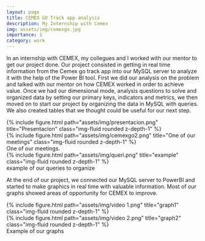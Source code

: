 ```yaml
---
layout: page
title: CEMEX GO Track app analysis
description: My Internship with Cemex
img: assets/img/cemexgo.jpg
importance: 1
category: work
---
```


In an internship with CEMEX, my collegues and I worked with our mentor to get our project done. Our project consisted in getting in real time information from the Cemex go track app into our MySQL server to analyze it with the help of the Power BI tool. First we did our analysis on the problem and talked with our mentor on how CEMEX worked in order to achieve value. Once we had our dimensional mode, analysis questions to solve and organized data by setting our primary keys, indicators and metrics, we then moved on to start our project by organizing the data in MySQL with queries. We also created tables that we thought could be useful for our next step. 

<div class="row">
    <div class="col-sm mt-3 mt-md-0">
        {% include figure.html path="assets/img/presentacion.png" title="Presentacion" class="img-fluid rounded z-depth-1" %}
    </div>
</div>
<div class="row">
    <div class="col-sm mt-3 mt-md-0">
        {% include figure.html path="assets/img/cemexgo2.png" title="One of our meetings" class="img-fluid rounded z-depth-1" %}
    </div>
</div>
<div class="caption">
    One of our meetings.
</div>
<div class="row">
    <div class="col-sm mt-3 mt-md-0">
        {% include figure.html path="assets/img/queri.png" title="example" class="img-fluid rounded z-depth-1" %}
    </div>
</div>
<div class="caption">
    example of our queries to organize
</div>

 At the end of our project, we connected our MySQL server to PowerBI and started to make graphics in real time with valuable information. Most of our graphs showed areas of opportunity for CEMEX to improve. 
 
<div class="row">
    <div class="col-sm mt-3 mt-md-0">
        {% include figure.html path="assets/img/video 1.png" title="graph1" class="img-fluid rounded z-depth-1" %}
    </div>
</div>
<div class="row">
    <div class="col-sm mt-3 mt-md-0">
        {% include figure.html path="assets/img/video 2.png" title="graph2" class="img-fluid rounded z-depth-1" %}
    </div>
</div>
<div class="caption">
    Example of our graphs
</div>
